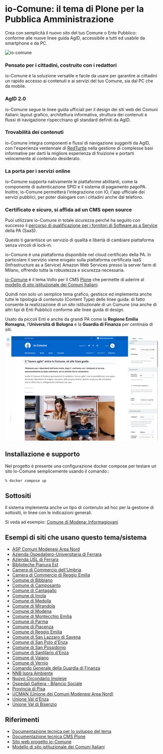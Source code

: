 # io-Comune: il tema di Plone per la Pubblica Amministrazione

Crea con semplicità il nuovo sito del tuo Comune o Ente Pubblico:\
conforme alle nuove linee guida AgID, accessibile a tutti ed usabile da smartphone e da PC.

![io-comune](/docs/01-io-comune.png)

### Pensato per i cittadini, costruito con i redattori

io-Comune è la soluzione versatile e facile da usare per garantire ai cittadini un rapido accesso ai contenuti e ai servizi del tuo Comune, sia dal PC che da mobile.      
      
### AgID 2.0

io-Comune segue le linee guida ufficiali per il design dei siti web dei Comuni italiani: layout grafico, architettura informativa, struttura dei contenuti e flussi di navigazione rispecchiano gli standard definiti da AgID.
      
### Trovabilità dei contenuti

io-Comune integra componenti e flussi di navigazione suggeriti da AgID, con l'esperienza ventennale di [RedTurtle](https://www.redturtle.it/plone/) nella gestione di complesse basi informative per darti la migliore esperienza di fruizione e portarti velocemente al contenuto desiderato.

### La porta per i servizi online
      
io-Comune supporta nativamente le piattaforme abilitanti, come la componente di autenticazione SPID e il sistema di pagamento pagoPA.\
Inoltre, io-Comune permetterà l’integrazione con IO, l'app ufficiale dei servizi pubblici, per poter dialogare con i cittadini anche dal telefono.
      
### Certificato e sicuro, si affida ad un CMS open source
      
Puoi  utilizzare io-Comune in totale sicurezza perché ha seguito con successo il [percorso di qualificazione per i fornitori di Software as a Service](https://catalogocloud.agid.gov.it/service/1085) della PA (SaaS).

Questo ti garantisce un servizio di qualità e libertà di cambiare piattaforma senza vincoli di lock-in.

io-Comune è una piattaforma disponibile nel cloud certificato della PA. In particolare il servizio viene erogato sulla piattaforma certificata IaaS (Infrastructure as a Service) Amazon Web Services presso la server farm di Milano, offrendo tutta la robustezza e sicurezza necessaria.

[io-Comune](https://www.io-comune.it/) è il tema Volto per il CMS [Plone](https://plone.org/) che permette di aderire al [modello di sito istituzionale dei Comuni Italiani](https://designers.italia.it/modello/comuni/).

Quindi non solo un semplice tema grafico, gestisce ed implementa anche tutte le tipologia di contenuto (Content Type) delle linee guida: di fatto consente la realizzazione di un sito istituzionale di un Comune (ma anche di altri tipi di Enti Pubblici) conforme alle linee guida di design.

Usato da piccoli Enti e anche da grandi PA come la **Regione Emilia Romagna**, l’**Università di Bologna** e la **Guardia di Finanza** per centinaia di siti.

![io-comune](/docs/04-io-comune.png)

## Installazione e supporto

Nel progetto è presente una configurazione docker compose per testare un sito Io-Comune semplicemente usando il comando::

```bash
% docker compose up
```

## Sottositi

Il sistema implementa anche un tipo di contenuto ad hoc per la gestione di sottositi, in linee con le indicazioni generali.

Si veda ad esempio:
[Comune di Modena: Informagiovani](https://www.comune.modena.it/informagiovani)

## Esempi di siti che usano questo tema/sistema

- [ASP Comuni Modenesi Area Nord](https://www.aspareanord.it/)
- [Azienda Ospedaliero-Universitaria di Ferrara](https://www.ospfe.it/)
- [Azienda USL di Ferrara](https://www.ausl.fe.it/)
- [Biblioteche Pianura Est](https://bibest.it)
- [Camera di Commercio dell'Umbria](https://www.umbria.camcom.it/)
- [Camera di Commercio di Reggio Emilia](https://www.re.camcom.gov.it/)
- [Comune di Bibbiano](https://www.comune.bibbiano.re.it/)
- [Comune di Camposanto](https://www.comune.camposanto.mo.it/)
- [Comune di Cantagallo](https://www.comune.cantagallo.po.it/)
- [Comune di Imola](https://www.comune.imola.bo.it)
- [Comune di Medolla](https://www.comune.medolla.mo.it/)
- [Comune di Mirandola](https://www.comune.mirandola.mo.it/)
- [Comune di Modena](https://www.comune.modena.it/)
- [Comune di Montecchio Emilia](https://www.comune.montecchio-emilia.re.it/)
- [Comune di Parma](https://www.comune.parma.it/)
- [Comune di Piacenza](https://www.comune.piacenza.it/)
- [Comune di Reggio Emilia](https://www.comune.re.it/)
- [Comune di San Lazzaro di Savena](https://www.comune.sanlazzaro.bo.it)
- [Comune di San Polo d'Enza](https://www.comune.sanpolodenza.re.it/)
- [Comune di San Possidonio](https://www.comune.sanpossidonio.mo.it/)
- [Comune di Santilario d'Enza](https://www.comune.santilariodenza.re.it/)
- [Comune di Vaiano](https://www.comune.vaiano.po.it/)
- [Comune di Vernio](https://www.comune.vernio.po.it/)
- [Comando Generale della Guardia di Finanza](https://www.gdf.gov.it/it)
- [NNB Ispra Ambiente](https://www.nnb.isprambiente.it)
- [Nuovo Circondario Imolese](https://www.nuovocircondarioimolese.it)
- [Ospedali Galliera - Bilancio Sociale](https://bilanciosociale.galliera.it)
- [Provincia di Pisa](https://www.provincia.pisa.it/)
- [UCMAN (Unione dei Comuni Modenesi Area Nord)](https://www.unioneareanord.mo.it/)
- [Unione Val d'Enza](https://www.unionevaldenza.it/)
- [Unione Val di Bisenzio](https://www.bisenzio.it/)

## Riferimenti

* [Documentazione tecnica per lo sviluppo del tema](DEVELOPMENT.md)
* [Documentazione tecnica CMS Plone](https://6.docs.plone.org)
* [Sito web progetto io-Comune](https://www.io-comune.it/)
* [Modello di sito istituzionale dei Comuni Italiani](https://designers.italia.it/modello/comuni/)
